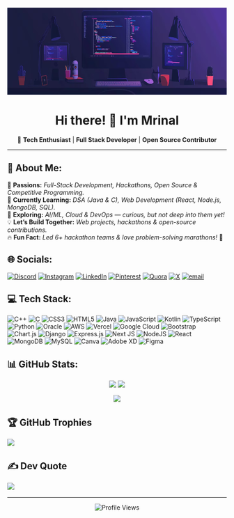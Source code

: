 <p align="center">
  <img src="https://github.com/imrinal/Portfolio/blob/main/images/banner.png?raw=true" alt="Banner" width="100%" height="200px">
</p>

<h1 align="center">Hi there! 👋 I'm Mrinal</h1>  

<p align="center">
🚀 <strong>Tech Enthusiast</strong> | <strong>Full Stack Developer</strong> | <strong>Open Source Contributor</strong>  
</p>

<hr>

## 🌟 About Me:
🚀 **Passions:** *Full-Stack Development, Hackathons, Open Source & Competitive Programming.*  
🌱 **Currently Learning:** *DSA (Java & C), Web Development (React, Node.js, MongoDB, SQL).*  
🎯 **Exploring:** *AI/ML, Cloud & DevOps — curious, but not deep into them yet!*  
💡 **Let’s Build Together:** *Web projects, hackathons & open-source contributions.*  
🔥 **Fun Fact:** *Led 6+ hackathon teams & love problem-solving marathons!* 🚀  

## 🌐 Socials:
[![Discord](https://img.shields.io/badge/Discord-%237289DA.svg?logo=discord&logoColor=white)](https://discord.gg/4eHRuZgP) [![Instagram](https://img.shields.io/badge/Instagram-%23E4405F.svg?logo=Instagram&logoColor=white)](https://instagram.com/_mrinal.paul_) [![LinkedIn](https://img.shields.io/badge/LinkedIn-%230077B5.svg?logo=linkedin&logoColor=white)](https://linkedin.com/in/mrinalpaul12) [![Pinterest](https://img.shields.io/badge/Pinterest-%23E60023.svg?logo=Pinterest&logoColor=white)](https://pinterest.com/paulmrinal12) [![Quora](https://img.shields.io/badge/Quora-%23B92B27.svg?logo=Quora&logoColor=white)](https://quora.com/profile/Mrinal-Paul-51) [![X](https://img.shields.io/badge/X-black.svg?logo=X&logoColor=white)](https://x.com/PMrinal12) [![email](https://img.shields.io/badge/Email-D14836?logo=gmail&logoColor=white)](mailto:paulmrinal12@gmail.com) 

## 💻 Tech Stack:
![C++](https://img.shields.io/badge/c++-%2300599C.svg?style=for-the-badge&logo=c%2B%2B&logoColor=white) ![C](https://img.shields.io/badge/c-%2300599C.svg?style=for-the-badge&logo=c&logoColor=white) ![CSS3](https://img.shields.io/badge/css3-%231572B6.svg?style=for-the-badge&logo=css3&logoColor=white) ![HTML5](https://img.shields.io/badge/html5-%23E34F26.svg?style=for-the-badge&logo=html5&logoColor=white) ![Java](https://img.shields.io/badge/java-%23ED8B00.svg?style=for-the-badge&logo=openjdk&logoColor=white) ![JavaScript](https://img.shields.io/badge/javascript-%23323330.svg?style=for-the-badge&logo=javascript&logoColor=%23F7DF1E) ![Kotlin](https://img.shields.io/badge/kotlin-%237F52FF.svg?style=for-the-badge&logo=kotlin&logoColor=white) ![TypeScript](https://img.shields.io/badge/typescript-%23007ACC.svg?style=for-the-badge&logo=typescript&logoColor=white) ![Python](https://img.shields.io/badge/python-3670A0?style=for-the-badge&logo=python&logoColor=ffdd54) ![Oracle](https://img.shields.io/badge/Oracle-F80000?style=for-the-badge&logo=oracle&logoColor=white) ![AWS](https://img.shields.io/badge/AWS-%23FF9900.svg?style=for-the-badge&logo=amazon-aws&logoColor=white) ![Vercel](https://img.shields.io/badge/vercel-%23000000.svg?style=for-the-badge&logo=vercel&logoColor=white) ![Google Cloud](https://img.shields.io/badge/GoogleCloud-%234285F4.svg?style=for-the-badge&logo=google-cloud&logoColor=white) ![Bootstrap](https://img.shields.io/badge/bootstrap-%238511FA.svg?style=for-the-badge&logo=bootstrap&logoColor=white) ![Chart.js](https://img.shields.io/badge/chart.js-F5788D.svg?style=for-the-badge&logo=chart.js&logoColor=white) ![Django](https://img.shields.io/badge/django-%23092E20.svg?style=for-the-badge&logo=django&logoColor=white) ![Express.js](https://img.shields.io/badge/express.js-%23404d59.svg?style=for-the-badge&logo=express&logoColor=%2361DAFB) ![Next JS](https://img.shields.io/badge/Next-black?style=for-the-badge&logo=next.js&logoColor=white) ![NodeJS](https://img.shields.io/badge/node.js-6DA55F?style=for-the-badge&logo=node.js&logoColor=white) ![React](https://img.shields.io/badge/react-%2320232a.svg?style=for-the-badge&logo=react&logoColor=%2361DAFB) ![MongoDB](https://img.shields.io/badge/MongoDB-%234ea94b.svg?style=for-the-badge&logo=mongodb&logoColor=white) ![MySQL](https://img.shields.io/badge/mysql-4479A1.svg?style=for-the-badge&logo=mysql&logoColor=white) ![Canva](https://img.shields.io/badge/Canva-%2300C4CC.svg?style=for-the-badge&logo=Canva&logoColor=white) ![Adobe XD](https://img.shields.io/badge/Adobe%20XD-470137?style=for-the-badge&logo=Adobe%20XD&logoColor=#FF61F6) ![Figma](https://img.shields.io/badge/figma-%23F24E1E.svg?style=for-the-badge&logo=figma&logoColor=white)

## 📊 GitHub Stats:
<p align="center">
  <img src="https://github-readme-stats.vercel.app/api?username=imrinal&theme=swift&hide_border=false&include_all_commits=true&count_private=true&card_width=450" width="48%" />
  <img src="https://nirzak-streak-stats.vercel.app/?user=imrinal&theme=swift&hide_border=false&card_width=450" width="48%" />
</p> <p align="center">
  <img src="https://github-readme-stats.vercel.app/api/top-langs/?username=imrinal&theme=swift&hide_border=false&include_all_commits=true&count_private=true&layout=compact" width="45%" />
</p>



## 🏆 GitHub Trophies
![](https://github-profile-trophy.vercel.app/?username=imrinal&theme=slateorange&no-frame=false&no-bg=false&margin-w=4)

## ✍️ Dev Quote
![](https://quotes-github-readme.vercel.app/api?type=horizontal&theme=dark)

---
<p align="center">
  <img src="https://komarev.com/ghpvc/?username=imrinal&label=Profile%20Views&color=0e75b6&style=for-the-badge" alt="Profile Views"/>
</p>
